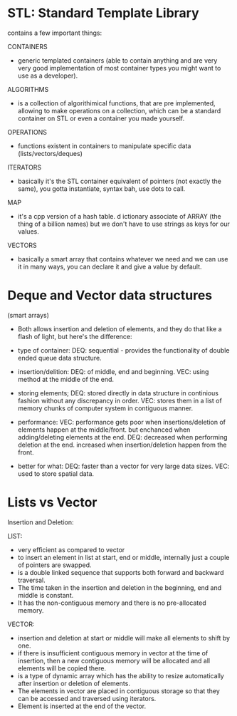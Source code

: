

# STL: Standard Template Library
contains a few important things:

CONTAINERS 
- generic templated containers (able to contain anything and are very very
 good implementation of most container types you might want to use as a developer).

ALGORITHMS 
- is a collection of algorithimical functions, that are pre implemented, allowing to make operations on a collection, 
which can be a standard container on STL or even a container you made yourself.

OPERATIONS 
- functions existent in containers to manipulate specific data (lists/vectors/deques)

ITERATORS 
- basically it's the STL container equivalent of pointers (not exactly the same),
 you gotta instantiate, syntax bah, use dots to call.

MAP 
- it's a cpp version of a hash table. d
ictionary associate of ARRAY (the thing of a billion names)
 but we don't have to use strings as keys for our values.

VECTORS 
- basically a smart array that contains whatever we need and we can use it in many ways,
 you can declare it and give a value by default.



# Deque and Vector data structures
(smart arrays)

- Both allows insertion and deletion of elements, and they do that like a flash of light, but here's the difference:

- type of container:
DEQ: sequential - provides the functionality of double ended queue data structure.


- insertion/delition: 
DEQ: of middle, end and beginning.
VEC: using method at the middle of the end.


- storing elements;
DEQ: stored directly in data structure in continious fashion without any discrepancy in order.
VEC: stores them in a list of memory chunks of computer system in contiguous manner.

- performance:
VEC: 
performance gets poor when insertions/deletion of elements happen at the middle/front.
but enchanced when adding/deleting elements at the end. 
DEQ: 
decreased when performing deletion at the end.
increased when insertion/deletion happen from the front.

- better for what:
DEQ: faster than a vector for very large data sizes.
VEC: used to store spatial data.



# Lists vs Vector 
Insertion and Deletion:

LIST: 
- very efficient as compared to vector
- to insert an element in list at start, end or middle, internally just a couple of pointers are swapped.
- is a double linked sequence that supports both forward and backward traversal. 
- The time taken in the insertion and deletion in the beginning, end and middle is constant. 
- It has the non-contiguous memory and there is no pre-allocated memory.

VECTOR: 
- insertion and deletion at start or middle will make all elements to shift by one. 
- if there is insufficient contiguous memory in vector at the time of insertion, then a new contiguous memory will be allocated and all elements will be copied there.
- is a type of dynamic array which has the ability to resize automatically after insertion or deletion of elements. 
- The elements in vector are placed in contiguous storage so that they can be accessed and traversed using iterators.
- Element is inserted at the end of the vector.
